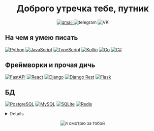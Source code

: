 <h1 align="center">Доброго утречка тебе, путник</h1>

<p align="center">
 <a href="mailto:lordralinc@gmail.com">
  <img src="https://img.shields.io/badge/Gmail-D14836?style=for-the-badge&logo=gmail&logoColor=white" alt="gmail">
 </a>
 <a src="https://t.me/lordralinc">
  <img src="https://img.shields.io/badge/Telegram-2CA5E0?style=for-the-badge&logo=telegram&logoColor=white" alt="telegram"
 </a>
 <a src="https://vk.com/id460908267">
  <img src="https://img.shields.io/badge/вконтакте-%232E87FB.svg?&style=for-the-badge&logo=vk&logoColor=white" alt="VK"
 </a>
</p>

<h2>На чем я умею писать</h2>

[![Python](https://img.shields.io/badge/python-FFD43B?style=for-the-badge&logo=python&logoColor=white)](https://github.com/lordralinc)
[![JavaScript](https://img.shields.io/badge/javascript-323330?style=for-the-badge&logo=javascript&logoColor=white)](https://github.com/lordralinc)
[![TypeScript](https://img.shields.io/badge/typescript-007ACC?style=for-the-badge&logo=typescript&logoColor=white)](https://github.com/lordralinc)
[![Kotlin](https://img.shields.io/badge/Kotlin-0095D5?&style=for-the-badge&logo=kotlin&logoColor=white)](https://github.com/lordralinc)
[![Go](https://img.shields.io/badge/Go-00ADD8?style=for-the-badge&logo=go&logoColor=white)](https://github.com/lordralinc)
[![C#](https://img.shields.io/badge/C%23-239120?style=for-the-badge&logo=c-sharp&logoColor=white)](https://github.com/lordralinc)

<h2>Фреймворки и прочая дичь</h2>

[![FastAPI](https://img.shields.io/badge/fastapi-109989?style=for-the-badge&logo=FASTAPI&logoColor=white)](https://github.com/lordralinc)
[![React](https://img.shields.io/badge/React-20232A?style=for-the-badge&logo=react&logoColor=61DAFB)](https://github.com/lordralinc)
[![Django](https://img.shields.io/badge/Django-092E20?style=for-the-badge&logo=django&logoColor=green)](https://github.com/lordralinc)
[![Django Rest](https://img.shields.io/badge/django%20rest-ff1709?style=for-the-badge&logo=django&logoColor=white)](https://github.com/lordralinc)
[![Flask](https://img.shields.io/badge/Flask-000000?style=for-the-badge&logo=flask&logoColor=white)](https://github.com/lordralinc)
 	

<h2>БД</h2>

[![PostgreSQL](https://img.shields.io/badge/postgresql-316192?style=for-the-badge&logo=postgresql&logoColor=white)](https://github.com/lordralinc)
[![MySQL](https://img.shields.io/badge/mysql-005C84?style=for-the-badge&logo=mysql&logoColor=white)](https://github.com/lordralinc)
[![SQLite](https://img.shields.io/badge/sqlite-07405E?style=for-the-badge&logo=sqlite&logoColor=white)](https://github.com/lordralinc)
[![Redis](https://img.shields.io/badge/redis-CC0000.svg?&style=for-the-badge&logo=redis&logoColor=white)](https://github.com/lordralinc)


<details>
<p align="center">
  <a href="https://github.com/lordralinc">
    <img src="http://github-profile-summary-cards.vercel.app/api/cards/profile-details?username=lordralinc&theme=transparent" />
  </a>
  <a href="https://github.com/lordralinc">
    <img src="https://github-readme-streak-stats.herokuapp.com/?user=lordralinc&hide_border=true&card_width=338&theme=transparent" />
  </a>
  <a href="https://github.com/lordralinc">
    <img src="http://github-profile-summary-cards.vercel.app/api/cards/stats?username=lordralinc&theme=transparent" />
  </a>
  <a href="https://github.com/lordralinc">
    <img src="https://github-readme-stats.vercel.app/api/top-langs/?username=lordralinc&langs_count=10&exclude_repo=&hide=jupyter%20notebook,vim%20script,cmake,makefile,batchfile,emacs%20lisp,css,html&layout=default&card_width=699&hide_border=true&theme=transparent" />
  </a>
</p>
</details> 
  
<p align="center">
 <img src="https://komarev.com/ghpvc/?username=lordralinc&style=for-the-badge&label=Просмотров+профиля" alt="я смотрю за тобой">
</p>
 
